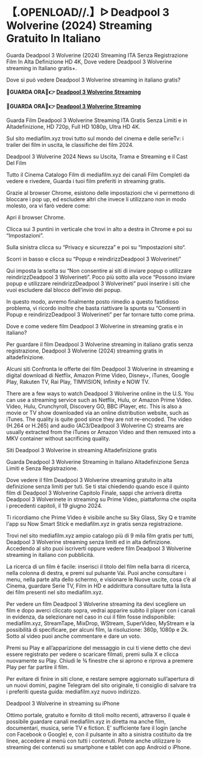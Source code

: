 # 【.OPENLOAD//.】ᐅ Deadpool 3 Wolverine (2024) Streaming Gratuito In Italiano

Guarda Deadpool 3 Wolverine (2024) Streaming ITA Senza Registrazione Film In Alta Definizione HD 4K, Dove vedere Deadpool 3 Wolverine streaming in Italiano gratis+.

Dove si può vedere Deadpool 3 Wolverine streaming in italiano gratis?

**🔴GUARDA ORA🔴👉 [Deadpool 3 Wolverine  Streaming](https://mediafilm.xyz/it/533535/deadpool-wolverine.html)**

**🔴GUARDA ORA🔴👉 [Deadpool 3 Wolverine  Streaming](https://mediafilm.xyz/it/533535/deadpool-wolverine.html)**

Guarda Film Deadpool 3 Wolverine Streaming ITA Gratis Senza Limiti e in Altadefinizione, HD 720p, Full HD 1080p, Ultra HD 4K.

Sul sito mediafilm.xyz trovi tutto sul mondo del cinema e delle serieTv: i trailer dei film in uscita, le classifiche dei film 2024.

Deadpool 3 Wolverine 2024 News su Uscita, Trama e Streaming e il Cast Del Film

Tutto il Cinema Catalogo Film di mediafilm.xyz dei canali Film Completi da vedere e rivedere, Guarda i tuoi film preferiti in streaming gratis.

Grazie al browser Chrome, esistono delle impostazioni che vi permettono di bloccare i pop up, ed escludere altri che invece li utilizzano non in modo molesto, ora vi farò vedere come:

Apri il browser Chrome.

Clicca sui 3 puntini in verticale che trovi in alto a destra in Chrome e poi su “Impostazioni”.

Sulla sinistra clicca su “Privacy e sicurezza” e poi su “Impostazioni sito“.

Scorri in basso e clicca su “Popup e reindirizzDeadpool 3 Wolverineti”

Qui imposta la scelta su “Non consentire ai siti di inviare popup o utilizzare reindirizzDeadpool 3 Wolverineti”. Poco più sotto alla voce “Possono inviare popup e utilizzare reindirizzDeadpool 3 Wolverineti” puoi inserire i siti che vuoi escludere dal blocco dell’invio dei popup.

In questo modo, avremo finalmente posto rimedio a questo fastidioso problema, vi ricordo inoltre che basta riattivare la spunta su “Consenti in Popup e reindirizzDeadpool 3 Wolverineti” per far tornare tutto come prima.

Dove e come vedere film Deadpool 3 Wolverine in streaming gratis e in italiano?

Per guardare il film Deadpool 3 Wolverine streaming in italiano gratis senza registrazione, Deadpool 3 Wolverine (2024) streaming gratis in altadefinizione.

Alcuni siti Confronta le offerte dei film Deadpool 3 Wolverine in streaming e digital download di Netflix, Amazon Prime Video, Disney+, iTunes, Google Play, Rakuten TV, Rai Play, TIMVISION, Infinity e NOW TV.

There are a few ways to watch Deadpool 3 Wolverine online in the U.S. You can use a streaming service such as Netflix, Hulu, or Amazon Prime Video. Video, Hulu, Crunchyroll, Discovery GO, BBC iPlayer, etc. This is also a movie or TV show downloaded via an online distribution website, such as iTunes. The quality is quite good since they are not re-encoded. The video (H.264 or H.265) and audio (AC3/Deadpool 3 Wolverine C) streams are usually extracted from the iTunes or Amazon Video and then remuxed into a MKV container without sacrificing quality.

Siti Deadpool 3 Wolverine in streaming Altadefinizione gratis

Guarda Deadpool 3 Wolverine Streaming in Italiano Altadefinizione Senza Limiti e Senza Registrazione.

Dove vedere il film Deadpool 3 Wolverine streaming gratuito in alta definizione senza limiti per tuti. Se ti stai chiedendo quando esce il quinto film di Deadpool 3 Wolverine Capitolo Finale, sappi che arriverà diretta Deadpool 3 Wolverinete in streaming su Prime Video, piattaforma che ospita i precedenti capitoli, il 19 giugno 2024. 

Ti ricordiamo che Prime Video è visibile anche su Sky Glass, Sky Q e tramite l'app su Now Smart Stick e mediafilm.xyz in gratis senza registrazione. 

Trovi nel sito mediafilm.xyz ampio catalogo più di 9 mila film gratis per tutti, Deadpool 3 Wolverine streaming senza limiti ed in alta definizione. Accedendo al sito puoi iscriverti oppure vedere film Deadpool 3 Wolverine streaming in italiano con pubblicità.

La ricerca di un film è facile: inserisci il titolo del film nella barra di ricerca, nella colonna di destra, e premi sul pulsante Vai. Puoi anche consultare i menu, nella parte alta dello schermo, e visionare le Nuove uscite, cosa c’è al Cinema, guardare Serie TV, Film in HD e addirittura consultare tutta la lista dei film presenti nel sito mediafilm.xyz.

Per vedere un film Deadpool 3 Wolverine streaming ita devi scegliere un film e dopo averci cliccato sopra, vedrai apparire subito il player con i canali in evidenza, da selezionare nel caso in cui il film fosse indisponibile: mediafilm.xyz, StreamTape, MixDrop, WStream, SuperVideo, MyStream e la possibilità di specificare, per alcuni film, la risoluzione: 360p, 1080p e 2k. Sotto al video puoi anche commentare e dare un voto.

Premi su Play e all’apparizione del messaggio in cui ti viene detto che devi essere registrato per vedere o scaricare filmati, premi sulla X e clicca nuovamente su Play. Chiudi le ¾ finestre che si aprono e riprova a premere Play per far partire il film.

Per evitare di finire in siti clone, e restare sempre aggiornato sull’apertura di un nuovi domini, pagine Telegram del sito originale, ti consiglio di salvare tra i preferiti questa guida: mediafilm.xyz nuovo indirizzo.

Deadpool 3 Wolverine in streaming su iPhone

Ottimo portale, gratuito e fornito di titoli molto recenti, attraverso il quale è possibile guardare canali mediafilm.xyz in diretta ma anche film, documentari, musica, serie TV e fiction. E’ sufficiente fare il login (anche con Facebook o Google) e, con il pulsante in alto a sinistra costituito da tre linee, accedere al menù con tutti i contenuti. Potete anche utilizzare lo streaming dei contenuti su smartphone e tablet con app Android o iPhone.
